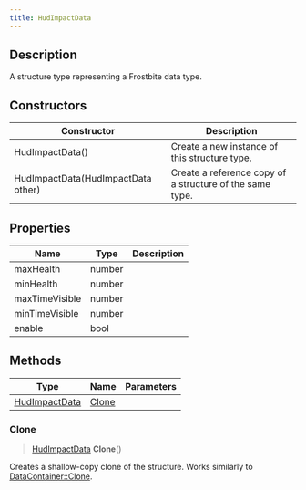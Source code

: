 ```yaml
---
title: HudImpactData
---
```

## Description

A structure type representing a Frostbite data type.

## Constructors

| Constructor                        | Description                                              |
| ---------------------------------- | -------------------------------------------------------- |
| HudImpactData()                    | Create a new instance of this structure type.            |
| HudImpactData(HudImpactData other) | Create a reference copy of a structure of the same type. |

## Properties

| Name           | Type   | Description |
| -------------- | ------ | ----------- |
| maxHealth      | number |             |
| minHealth      | number |             |
| maxTimeVisible | number |             |
| minTimeVisible | number |             |
| enable         | bool   |             |

## Methods

| Type                           | Name            | Parameters |
| ------------------------------ | --------------- | ---------- |
| [HudImpactData](HudImpactData) | [Clone](#clone) |            |

### Clone

> [HudImpactData](HudImpactData) **Clone**()

Creates a shallow-copy clone of the structure. Works similarly to [DataContainer::Clone](/vext/ref/shared/class/datacontainer#clone).
